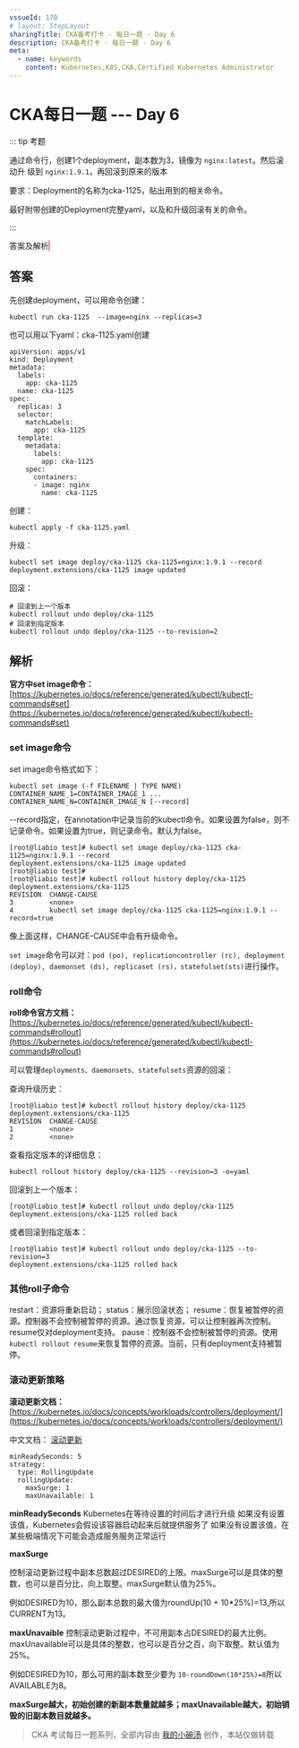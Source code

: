 ```yaml
---
vssueId: 170
# layout: StepLayout
sharingTitle: CKA备考打卡 - 每日一题 - Day 6
description: CKA备考打卡 - 每日一题 - Day 6
meta:
  - name: keywords
    content: Kubernetes,K8S,CKA,Certified Kubernetes Administrator
---
```


# CKA每日一题 --- Day 6

<AdSenseTitle/>

::: tip 考题

通过命令行，创建1个deployment，副本数为3，镜像为 `nginx:latest`。然后滚动升 级到 `nginx:1.9.1`，再回滚到原来的版本

要求：Deployment的名称为cka-1125，贴出用到的相关命令。

最好附带创建的Deployment完整yaml，以及和升级回滚有关的命令。

:::

<b-button v-b-toggle.collapse-join-error variant="danger" size="sm" style="margin-top: 1rem;" v-on:click="$sendGaEvent('cka-daily', 'cka-daily', 'CKA每日一题006')">答案及解析</b-button>
<b-collapse id="collapse-join-error" class="mt-2">
<b-card style="background-color: rgb(254, 240, 240); border: solid 1px #F56C6C;">



## 答案

先创建deployment，可以用命令创建：

```
kubectl run cka-1125  --image=nginx --replicas=3
```

也可以用以下yaml：cka-1125.yaml创建

```
apiVersion: apps/v1
kind: Deployment
metadata:
  labels:
    app: cka-1125
  name: cka-1125
spec:
  replicas: 3
  selector:
    matchLabels:
      app: cka-1125
  template:
    metadata:
      labels:
        app: cka-1125
    spec:
      containers:
      - image: nginx
        name: cka-1125
```

创建：

```
kubectl apply -f cka-1125.yaml
```

升级：

```
kubectl set image deploy/cka-1125 cka-1125=nginx:1.9.1 --record
deployment.extensions/cka-1125 image updated
```

回滚：

```
# 回滚到上一个版本
kubectl rollout undo deploy/cka-1125
# 回滚到指定版本
kubectl rollout undo deploy/cka-1125 --to-revision=2
```

## 解析

**官方中set image命令：**
[https://kubernetes.io/docs/reference/generated/kubectl/kubectl-commands#set](https://kubernetes.io/docs/reference/generated/kubectl/kubectl-commands#set)

### set image命令

set image命令格式如下：

```
kubectl set image (-f FILENAME | TYPE NAME) CONTAINER_NAME_1=CONTAINER_IMAGE_1 ... CONTAINER_NAME_N=CONTAINER_IMAGE_N [--record]
```

--record指定，在annotation中记录当前的kubectl命令。如果设置为false，则不记录命令。如果设置为true，则记录命令。默认为false。

```
[root@liabio test]# kubectl set image deploy/cka-1125 cka-1125=nginx:1.9.1 --record
deployment.extensions/cka-1125 image updated
[root@liabio test]# 
[root@liabio test]# kubectl rollout history deploy/cka-1125 
deployment.extensions/cka-1125 
REVISION  CHANGE-CAUSE
3         <none>
4         kubectl set image deploy/cka-1125 cka-1125=nginx:1.9.1 --record=true
```

像上面这样，CHANGE-CAUSE中会有升级命令。

`set image`命令可以对：`pod (po), replicationcontroller (rc), deployment (deploy), daemonset (ds), replicaset (rs)，statefulset(sts)`进行操作。

### roll命令

**roll命令官方文档：**
[https://kubernetes.io/docs/reference/generated/kubectl/kubectl-commands#rollout](https://kubernetes.io/docs/reference/generated/kubectl/kubectl-commands#rollout)

可以管理`deployments、daemonsets、statefulsets`资源的回滚：

查询升级历史：

```
[root@liabio test]# kubectl rollout history deploy/cka-1125 
deployment.extensions/cka-1125 
REVISION  CHANGE-CAUSE
1         <none>
2         <none>
```

查看指定版本的详细信息：

```
kubectl rollout history deploy/cka-1125 --revision=3 -o=yaml
```

回滚到上一个版本：

```
[root@liabio test]# kubectl rollout undo deploy/cka-1125 
deployment.extensions/cka-1125 rolled back
```

或者回滚到指定版本：

```
[root@liabio test]# kubectl rollout undo deploy/cka-1125 --to-revision=3
deployment.extensions/cka-1125 rolled back
```

### 其他roll子命令

restart：资源将重新启动；
status：展示回滚状态；
resume：恢复被暂停的资源。控制器不会控制被暂停的资源。通过恢复资源，可以让控制器再次控制。resume仅对deployment支持。
pause：控制器不会控制被暂停的资源。使用`kubectl rollout resume`来恢复暂停的资源。当前，只有deployment支持被暂停。

### 滚动更新策略

**滚动更新文档：**
[https://kubernetes.io/docs/concepts/workloads/controllers/deployment/](https://kubernetes.io/docs/concepts/workloads/controllers/deployment/)

中文文档： [滚动更新](/learning/k8s-intermediate/workload/wl-deployment/update.html)

```
minReadySeconds: 5
strategy:
  type: RollingUpdate
  rollingUpdate:
    maxSurge: 1
    maxUnavailable: 1
```

**minReadySeconds**
Kubernetes在等待设置的时间后才进行升级
如果没有设置该值，Kubernetes会假设该容器启动起来后就提供服务了
如果没有设置该值，在某些极端情况下可能会造成服务服务正常运行

**maxSurge**

控制滚动更新过程中副本总数超过DESIRED的上限。maxSurge可以是具体的整数，也可以是百分比，向上取整。maxSurge默认值为25%。

例如DESIRED为10，那么副本总数的最大值为roundUp(10 + 10*25%)=13,所以CURRENT为13。

**maxUnavaible**
控制滚动更新过程中，不可用副本占DESIRED的最大比例。maxUnavailable可以是具体的整数，也可以是百分之百，向下取整。默认值为25%。

例如DESIRED为10，那么可用的副本数至少要为 `10-roundDown(10*25%)=8`所以AVAILABLE为8。

**maxSurge越大，初始创建的新副本数量就越多；maxUnavailable越大，初始销毁的旧副本数目就越多。**



</b-card>
</b-collapse>

> CKA 考试每日一题系列，全部内容由 [我的小碗汤](https://mp.weixin.qq.com/s/5tYgb_eSzHz_TMsi0U32gw) 创作，本站仅做转载


<JoinCKACommunity/>

